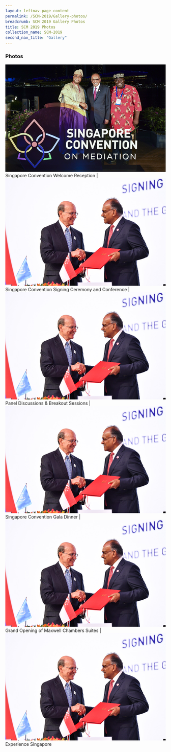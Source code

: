 ```yaml
---
layout: leftnav-page-content
permalink: /SCM-2019/Gallery-photos/
breadcrumb: SCM 2019 Gallery Photos
title: SCM 2019 Photos
collection_name: SCM-2019
second_nav_title: "Gallery"
---
```

<style>
img[src*="#thumbnail"] {
   width:350px;
   <!--height:100px;-->
}
</style>

### **Photos**
![Album](/images/album-welcome-reception.jpg#thumbnail)
Singapore Convention Welcome Reception
|
![Album](/images/album-signing-ceremony.jpg)
Singapore Convention Signing Ceremony and Conference
|
![Album](/images/album-signing-ceremony.jpg)
Panel Discussions & Breakout Sessions
|
![Album](/images/album-signing-ceremony.jpg)
Singapore Convention Gala Dinner
|
![Album](/images/album-signing-ceremony.jpg)
Grand Opening of Maxwell Chambers Suites
|
![Album](/images/album-signing-ceremony.jpg)
Experience Singapore
